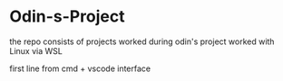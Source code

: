 # Odin-s-Project

the repo consists of projects worked during odin's project worked with Linux via WSL

first line from cmd + vscode interface 
